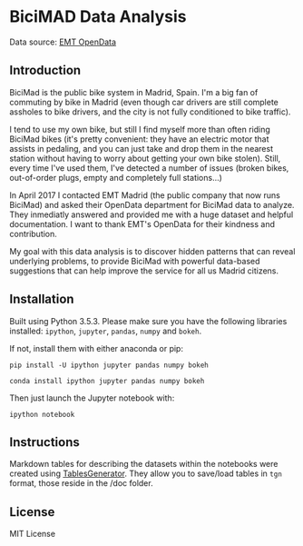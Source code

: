 # BiciMAD Data Analysis

Data source: [EMT OpenData](http://opendata.emtmadrid.es)

## Introduction

BiciMad is the public bike system in Madrid, Spain. I'm a big fan of commuting by bike in Madrid (even though car drivers are still complete assholes to bike drivers, and the city is not fully conditioned to bike traffic).

I tend to use my own bike, but still I find myself more than often riding BiciMad bikes (it's pretty convenient: they have an electric motor that assists in pedaling, and you can just take and drop them in the nearest station without having to worry about getting your own bike stolen). Still, every time I've used them, I've detected a number of issues (broken bikes, out-of-order plugs, empty and completely full stations...)

In April 2017 I contacted EMT Madrid (the public company that now runs BiciMad) and asked their OpenData department for BiciMad data to analyze. They inmediatly answered and provided me with a huge dataset and helpful documentation. I want to thank EMT's OpenData for their kindness and contribution.

My goal with this data analysis is to discover hidden patterns that can reveal underlying problems, to provide BiciMad with powerful data-based suggestions that can help improve the service for all us Madrid citizens.

## Installation

Built using Python 3.5.3.
Please make sure you have the following libraries installed: `ipython`, `jupyter`, `pandas`, `numpy` and `bokeh`.

If not, install them with either anaconda or pip:

`pip install -U ipython jupyter pandas numpy bokeh`

`conda install ipython jupyter pandas numpy bokeh`


Then just launch the Jupyter notebook with:

`ipython notebook`


## Instructions

Markdown tables for describing the datasets within the notebooks were created using [TablesGenerator](http://www.tablesgenerator.com/markdown_tables/load). They allow you to save/load tables in `tgn` format, those reside in the /doc folder.

## License

MIT License